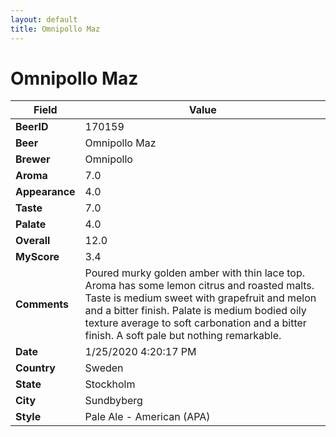 ```yaml
---
layout: default
title: Omnipollo Maz
---
```


# Omnipollo Maz

| Field         | Value     |
|---------------|-----------|
| **BeerID** | 170159 |
| **Beer** | Omnipollo Maz |
| **Brewer** | Omnipollo |
| **Aroma** | 7.0 |
| **Appearance** | 4.0 |
| **Taste** | 7.0 |
| **Palate** | 4.0 |
| **Overall** | 12.0 |
| **MyScore** | 3.4 |
| **Comments** | Poured murky golden amber with thin lace top. Aroma has some lemon citrus and roasted malts. Taste is medium sweet with grapefruit and melon and a bitter finish. Palate is medium bodied oily texture average to soft carbonation and a bitter finish. A soft pale but nothing remarkable. |
| **Date** | 1/25/2020 4:20:17 PM |
| **Country** | Sweden |
| **State** | Stockholm |
| **City** | Sundbyberg |
| **Style** | Pale Ale - American (APA) |
